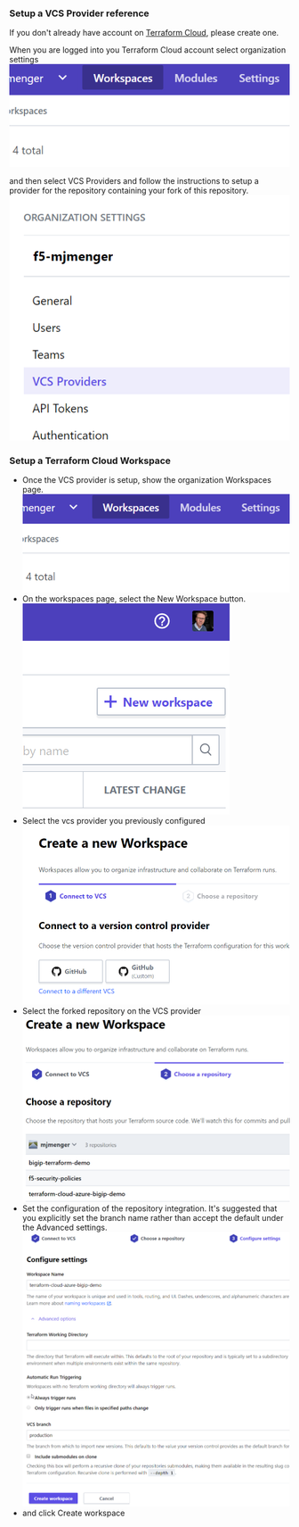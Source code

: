 ### Setup a VCS Provider reference
If you don't already have account on [Terraform Cloud](https://app.terraform.io), please create one.

When you are logged into you Terraform Cloud account select organization settings  
![click org settings](doc_assets/orgsettings.png ) 

and then select VCS Providers and follow the instructions to setup a provider for the repository containing your fork of this repository.  
![click vcs providers][vcsproviders]  

### Setup a Terraform Cloud Workspace
- Once the VCS provider is setup, show the organization Workspaces page.  
![click org settings][orgsettings]  
- On the workspaces page, select the New Workspace button.  
![click + New Workspace][newworkspace]  
- Select the vcs provider you previously configured  
![select the vcs provider][selectvcs]  
- Select the forked repository on the VCS provider  
![select the repository][selectrepo]  
- Set the configuration of the repository integration. It's suggested that you explicitly set the branch name rather than accept the default under the Advanced settings.  
![setup the repo][reposettings]  
- and click Create workspace  



[orgsettings]:doc_assets/orgsettings.png
[vcsproviders]:doc_assets/vcssettings.png
[newworkspace]:doc_assets/newworkspace.png
[vcssettings]:doc_assets/vcssettings.png
[waitingforconfig]:doc_assets/waitingforrepoconfig.png
[terraformvariables]:doc_assets/terraformvariables.png
[environmentvariables]:doc_assets/environmentvariables.png
[selectrepo]:doc_assets/selectrepository.png
[selectvcs]:doc_assets/selectvsprovider.png
[reposettings]:doc_assets/repositorysettings.png
